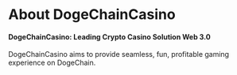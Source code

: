 # About DogeChainCasino

#### **DogeChainCasino: Leading Crypto Casino Solution Web 3.0**

DogeChainCasino aims to provide seamless, fun, profitable gaming experience on DogeChain.
